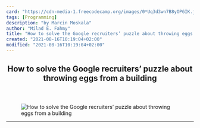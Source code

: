 ```yaml
---
card: "https://cdn-media-1.freecodecamp.org/images/0*Uq3d3wn7B8yOPGIK.jpg"
tags: [Programming]
description: "by Marcin Moskala"
author: "Milad E. Fahmy"
title: "How to solve the Google recruiters’ puzzle about throwing eggs from a building"
created: "2021-08-16T10:19:04+02:00"
modified: "2021-08-16T10:19:04+02:00"
---
```

<div class="site-wrapper">
<main id="site-main" class="site-main outer">
<div class="inner">
<article class="post-full post tag-programming tag-web-development tag-tech tag-interview tag-google ">
<header class="post-full-header">
<h1 class="post-full-title">How to solve the Google recruiters’ puzzle about throwing eggs from a building</h1>
</header>
<figure class="post-full-image">
<picture>
<source media="(max-width: 700px)" sizes="1px" srcset="data:image/gif;base64,R0lGODlhAQABAIAAAAAAAP///yH5BAEAAAAALAAAAAABAAEAAAIBRAA7 1w">
<source media="(min-width: 701px)" sizes="(max-width: 800px) 400px,
(max-width: 1170px) 700px,
1400px" srcset="https://cdn-media-1.freecodecamp.org/images/0*Uq3d3wn7B8yOPGIK.jpg 300w,
https://cdn-media-1.freecodecamp.org/images/0*Uq3d3wn7B8yOPGIK.jpg 600w,
https://cdn-media-1.freecodecamp.org/images/0*Uq3d3wn7B8yOPGIK.jpg 1000w,
https://cdn-media-1.freecodecamp.org/images/0*Uq3d3wn7B8yOPGIK.jpg 2000w">
<img onerror="this.style.display='none'" src="https://cdn-media-1.freecodecamp.org/images/0*Uq3d3wn7B8yOPGIK.jpg" alt="How to solve the Google recruiters’ puzzle about throwing eggs from a building">
</picture>
</figure>
<section class="post-full-content">
<div class="post-content medium-migrated-article">
</div>
<hr>
</section>
</article>
</div>
</main>
</div>
<!-- Google Tag Manager (noscript) -->
<!-- End Google Tag Manager (noscript) -->
